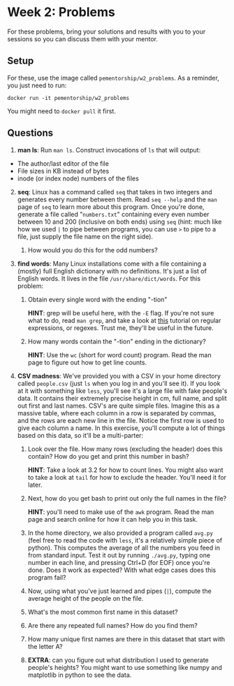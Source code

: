 # Week 2: Problems

For these problems, bring your solutions and results with you to your sessions so you
can discuss them with your mentor.

## Setup

For these, use the image called `pementorship/w2_problems`. As a reminder, you just
need to run:
```
docker run -it pementorship/w2_problems
```
You might need to `docker pull` it first.

## Questions

1. **man ls**: Run `man ls`. Construct invocations of `ls` that will output:
  - The author/last editor of the file
  - File sizes in KB instead of bytes
  - inode (or index node) numbers of the files
2. **seq**: Linux has a command called `seq` that takes in two integers and generates
   every number between them. Read `seq --help` and the `man` page of `seq` to learn
   more about this program. Once you're done, generate a file called "`numbers.txt`"
   containing every even number between 10 and 200 (inclusive on both ends) using `seq`
   (hint: much like how we used `|` to pipe between programs, you can use `>` to pipe
   to a file, just supply the file name on the right side).
   1. How would you do this for the odd numbers?
3. **find words**: Many Linux installations come with a file containing a (mostly) full
   English dictionary with no definitions. It's just a list of English words. It lives
   in the file `/usr/share/dict/words`. For this problem:
   1. Obtain every single word with the ending "-tion"

      **HINT**: grep will be useful here, with the `-E` flag. If you're not sure what
      to do, read `man grep`, and take a look at [this](https://regexone.com/) tutorial
      on regular expressions, or regexes. Trust me, they'll be useful in the future.

   2. How many words contain the "-tion" ending in the dictionary?

      **HINT**: Use the `wc` (short for word count) program. Read the man page to
      figure out how to get line counts.

4. **CSV madness**: We've provided you with a CSV in your home directory called
   `people.csv` (just `ls` when you log in and you'll see it). If you look at it with
   something like `less`, you'll see it's a large file with fake people's data. It
   contains their extremely precise height in cm, full name, and split out first and
   last names. CSV's are quite simple files. Imagine this as a massive table, where
   each column in a row is separated by commas, and the rows are each new line in the
   file. Notice the first row is used to give each column a name. In this exercise,
   you'll compute a lot of things based on this data, so it'll be a multi-parter:
   1. Look over the file. How many rows (excluding the header) does this contain? How
      do you get and print this number in bash?

      **HINT**: Take a look at 3.2 for how to count lines. You might also want to take
      a look at `tail` for how to exclude the header. You'll need it for later.

   2. Next, how do you get bash to print out only the full names in the file?

      **HINT**: you'll need to make use of the `awk` program. Read the man page and
      search online for how it can help you in this task.

   3. In the home directory, we also provided a program called `avg.py` (feel free to
      read the code with `less`, it's a relatively simple piece of python). This
      computes the average of all the numbers you feed in from standard input. Test it
      out by running `./avg.py`, typing one number in each line, and pressing Ctrl+D
      (for EOF) once you're done. Does it work as expected? With what edge cases does
      this program fail?
   4. Now, using what you've just learned and pipes (`|`), compute the average height
      of the people on the file.
   5. What's the most common first name in this dataset?
   6. Are there any repeated full names? How do you find them?
   7. How many unique first names are there in this dataset that start with the letter
      A?
   8. **EXTRA**: can you figure out what distribution I used to generate people's
      heights? You might want to use something like numpy and matplotlib in python to
      see the data.
